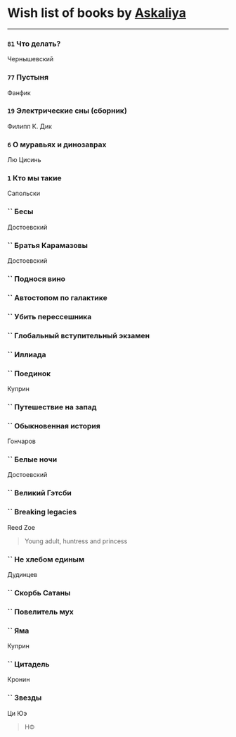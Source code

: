 # Wish list of books by [Askaliya](https://plus.google.com/u/0/108887983030919100717/)
---

### `81` Что делать?
Чернышевский

### `77` Пустыня
Фанфик

### `19` Электрические сны (сборник)
Филипп К. Дик

### `6` О муравьях и динозаврах
Лю Цисинь

### `1` Кто мы такие
Сапольски

### `` Бесы
Достоевский

### `` Братья Карамазовы
Достоевский

### `` Поднося вино

### `` Автостопом по галактике

### `` Убить перессешника

### `` Глобальный вступительный экзамен

### `` Иллиада

### `` Поединок
Куприн

### `` Путешествие на запад

### `` Обыкновенная история
Гончаров

### `` Белые ночи
Достоевский

### `` Великий Гэтсби

### `` Breaking legacies
Reed Zoe
> Young adult,  huntress and princess

### `` Не хлебом единым
Дудинцев

### `` Скорбь Сатаны

### `` Повелитель мух

### `` Яма
Куприн

### `` Цитадель
Кронин

### `` Звезды
Ци Юэ
> НФ

